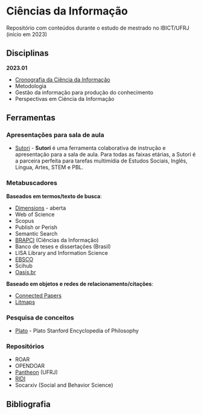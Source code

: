 # Ciências da Informação

Repositório com conteúdos durante o estudo de mestrado no IBICT/UFRJ (início em 2023)

## Disciplinas

**2023.01**

- [Cronografia da Ciência da Informação](/disciplinas/cronografia-da-ciencia-da-informacao.md)
- Metodologia
- Gestão da informação para produção do conhecimento
- Perspectivas em Ciéncia da Informação

## Ferramentas

### Apresentações para sala de aula

- [Sutori](https://www.sutori.com/en/) - **Sutori** é uma ferramenta colaborativa de instrução e apresentação para a sala de aula. Para todas as faixas etárias, a Sutori é a parceira perfeita para tarefas multimídia de Estudos Sociais, Inglês, Língua, Artes, STEM e PBL.

### Metabuscadores

**Baseados em termos/texto de busca**:

- [Dimensions](https://www.dimensions.ai) - aberta
- Web of Science
- Scopus
- Publish or Perish
- Semantic Search
- [BRAPCI](https://brapci.inf.br) (Ciências da Informação)
- Banco de teses e dissertações (Brasil)
- LISA Library and Information Science
- [EBSCO](https://www.ebsco.com)
- Scihub
- [Oasis.br](https://oasisbr.ibict.br/)

**Baseado em objetos e redes de relacionamento/citações**:

- [Connected Papers](https://www.connectedpapers.com/)
- [Litmaps](https://app.litmaps.com/)


### Pesquisa de conceitos

- [Plato](https://plato.stanford.edu/) - Plato Stanford Encyclopedia of Philosophy

### Repositórios

- ROAR
- OPENDOAR
- [Pantheon](https://pantheon.ufrj.br) (UFRJ)
- [RIDI](http://ridi.ibict.br)
- Socarxiv (Social and Behavior Science)

## Bibliografia
